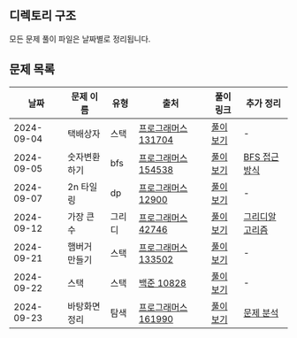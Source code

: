 ## 디렉토리 구조

모든 문제 풀이 파일은 날짜별로 정리됩니다.

## 문제 목록

| 날짜        | 문제 이름           | 유형 |  출처            | 풀이 링크                               |추가 정리|
|-------------|---------------------|----|-----------------|------------------------------------------|----|
| 2024-09-04  | 택배상자 |스택|[프로그래머스 131704](https://school.programmers.co.kr/learn/courses/30/lessons/131704) | [풀이 보기](./택배상자.ts) |-|
| 2024-09-05  | 숫자변환하기|bfs| [프로그래머스 154538](https://school.programmers.co.kr/learn/courses/30/lessons/154538) | [풀이 보기](./숫자변환하기.ts) |[BFS 접근방식](https://velog.io/@xxziiko/BFS-%EC%A0%91%EA%B7%BC-%EB%B0%A9%EC%8B%9D)|
| 2024-09-07  | 2n 타일링 | dp | [프로그래머스 12900](https://school.programmers.co.kr/learn/courses/30/lessons/12900)  | [풀이 보기](./2n타일링.ts) |-|
| 2024-09-12  | 가장 큰 수 |그리디| [프로그래머스 42746](https://school.programmers.co.kr/learn/courses/30/lessons/42746) | [풀이 보기](./가장큰수.ts) |[그리디알고리즘](https://velog.io/@xxziiko/%EA%B7%B8%EB%A6%AC%EB%94%94%ED%83%90%EC%9A%95-%EC%95%8C%EA%B3%A0%EB%A6%AC%EC%A6%98)|
| 2024-09-21  | 햄버거 만들기|스택| [프로그래머스 133502](https://school.programmers.co.kr/learn/courses/30/lessons/133502) | [풀이 보기](./햄버거만들기.ts) |-|
| 2024-09-22  | 스택 |스택| [백준 10828](https://www.acmicpc.net/problem/10828) | [풀이 보기](./스택.ts) |-|
| 2024-09-23  | 바탕화면 정리 |탐색| [프로그래머스 161990](https://school.programmers.co.kr/learn/courses/30/lessons/161990) | [풀이 보기](./바탕화면정리.ts) |[문제 분석](https://xxziiko.notion.site/2f66267cbb504341a8e4d331bc9577a8?pvs=4)|

 

